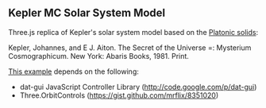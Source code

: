 Kepler MC Solar System Model
----------------------------------------------------------------------------------
Three.js replica of Kepler's solar system model based on the [Platonic solids](https://en.wikipedia.org/wiki/Platonic_solid):

Kepler, Johannes, and E J. Aiton. The Secret of the Universe =: Mysterium Cosmographicum. New York: Abaris Books, 1981. Print.

[This example](http://13.91.141.66/) depends on the following:

 * dat-gui JavaScript Controller Library (http://code.google.com/p/dat-gui) 
 * Three.OrbitControls (https://gist.github.com/mrflix/8351020)

